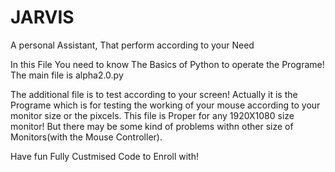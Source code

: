# JARVIS
A personal Assistant, That perform according to your Need


In this File You need to know The Basics of Python to operate the Programe!
The main file is alpha2.0.py

The additional file is to test according to your screen!
Actually it is the Programe which is for testing the working of your mouse according to your monitor size or the pixcels. This file is Proper for any 1920X1080 size monitor!
But there may be some kind of problems withn other size of Monitors(with the Mouse Controller). 

Have fun Fully Custmised Code to Enroll with! 
